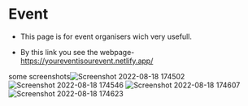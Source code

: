 # Event
- This page is for event organisers wich very usefull.

- By this link you see the webpage-   https://youreventisourevent.netlify.app/


some screenshots![Screenshot 2022-08-18 174502](https://user-images.githubusercontent.com/106426051/185391762-eac5477d-7d90-4824-8e63-30ada03ff506.png)
![Screenshot 2022-08-18 174546](https://user-images.githubusercontent.com/106426051/185391768-b68cafc9-aa6a-4a4d-8a93-dd1ee00eb1ef.png)
![Screenshot 2022-08-18 174607](https://user-images.githubusercontent.com/106426051/185391775-742ea225-68e5-4b1e-9116-83c84fe73636.png)![Screenshot 2022-08-18 174623](https://user-images.githubusercontent.com/106426051/185391784-e741dc3d-4d76-4d30-a570-026901e39886.png)

